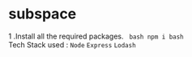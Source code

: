 # subspace
1 .Install all the required packages.
``` bash npm i bash```  
Tech Stack used  : ```Node```
                  ```Express```
                  ```Lodash```
                  
